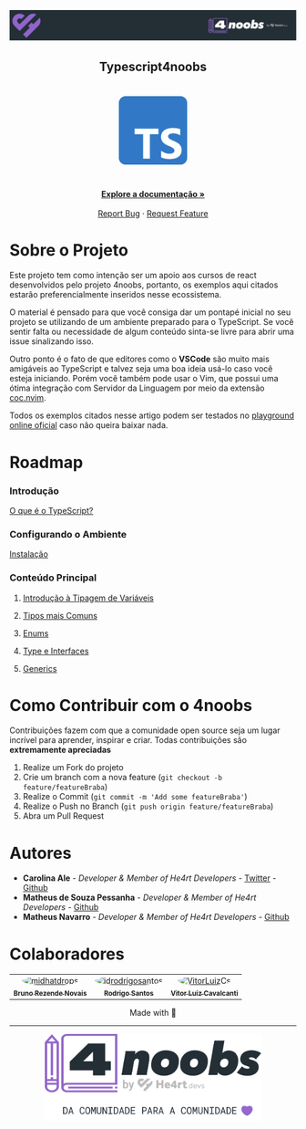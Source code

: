 <p align="center">
  <a href="https://github.com/he4rt/4noobs" target="_blank">
    <img src="./.github/images/header_4noobs.svg">
  </a>
</p>

<p align="center">
  <h2 align="center">Typescript4noobs</h2>

  <h1 align="center"><img src="./.github/images/Typescript_logo_2020.png" alt="Logo do Typescript" width="120"></h1>

  <p align="center">    
    <br />
    <a href="https://www.typescriptlang.org/docs"><strong>Explore a documentação »</strong></a>
    <br />
    <br />
    <a href="https://github.com/Carolis/typescript4noobs/issues">Report Bug</a>
    ·
    <a href="https://github.com/Carolis/typescript4noobs/issues">Request Feature</a>
  </p>
</p>

# Sobre o Projeto

Este projeto tem como intenção ser um apoio aos cursos de react desenvolvidos pelo projeto 4noobs, portanto, os exemplos aqui citados estarão preferencialmente inseridos nesse ecossistema.

O material é pensado para que você consiga dar um pontapé inicial no seu projeto se utilizando de um ambiente preparado para o TypeScript. Se você sentir falta ou necessidade de algum conteúdo sinta-se livre para abrir uma issue sinalizando isso.

Outro ponto é o fato de que editores como o **VSCode** são muito mais amigáveis ao TypeScript e talvez seja uma boa ideia usá-lo caso você esteja iniciando. Porém você também pode usar o Vim, que possui uma ótima integração com Servidor da Linguagem por meio da extensão [coc.nvim](https://github.com/neoclide/coc.nvim).

Todos os exemplos citados nesse artigo podem ser testados no [playground online oficial](https://www.typescriptlang.org/play) caso não queira baixar nada.

# Roadmap

### Introdução

[O que é o TypeScript?](/Content/1-Intro/Intro.md)

### Configurando o Ambiente

[Instalação](/Content/2-Instalacao/Instalacao.md)

### Conteúdo Principal

1. [Introdução à Tipagem de Variáveis](/Content/3-Conteudo-Principal/Tipando-Variaveis.md)

2. [Tipos mais Comuns](/Content/3-Conteudo-Principal/Tipos-Comuns.md)

3. [Enums](/Content/3-Conteudo-Principal/Enums.md)

4. [Type e Interfaces](/Content/3-Conteudo-Principal/Type-e-Interfaces.md)

5. [Generics](/Content/3-Conteudo-Principal/Generics.md)

# Como Contribuir com o 4noobs

Contribuições fazem com que a comunidade open source seja um lugar incrível para aprender, inspirar e criar. Todas contribuições
são **extremamente apreciadas**

1. Realize um Fork do projeto
2. Crie um branch com a nova feature (`git checkout -b feature/featureBraba`)
3. Realize o Commit (`git commit -m 'Add some featureBraba'`)
4. Realize o Push no Branch (`git push origin feature/featureBraba`)
5. Abra um Pull Request

# Autores

- **Carolina Ale** - _Developer & Member of He4rt Developers_ - [Twitter](https://twitter.com/caroliscaroles) - [Github](https://github.com/Carolis)
- **Matheus de Souza Pessanha** - _Developer & Member of He4rt Developers_ - [Github](https://github.com/Mdsp9070)
- **Matheus Navarro** - _Developer & Member of He4rt Developers_ - [Github](https://github.com/navarrotheus)

# Colaboradores

<table>
<tr>
<td align="center"><a href="https://github.com/midhatdrops"><img style="border-radius: 50%" src="https://avatars.githubusercontent.com/u/67974118?v=4" width="100px" alt="midhatdrops"/><br/><sub><b>Bruno Rezende Novais</b></sub></a><br/>
<td align="center"><a href="https://github.com/idrodrigosantos"><img style="border-radius: 50%" src="https://avatars.githubusercontent.com/u/23555768?v=4" width="100px" alt="idrodrigosantos"/><br/><sub><b>Rodrigo Santos</b></sub></a><br/>
<td align="center"><a href="https://github.com/VitorLuizC"><img style="border-radius: 50%" src="https://avatars.githubusercontent.com/u/9027363?v=4" width="100px" alt="VitorLuizCs"/><br/><sub><b>Vitor Luiz Cavalcanti</b></sub></a><br/>
</tr>
</table>

<p align="center">Made with 💜</p>

---

<p align="center">
  <a href="https://github.com/he4rt/4noobs" target="_blank">
    <img src="./.github/images/footer_4noobs.svg" width="380">
  </a>
</p>
